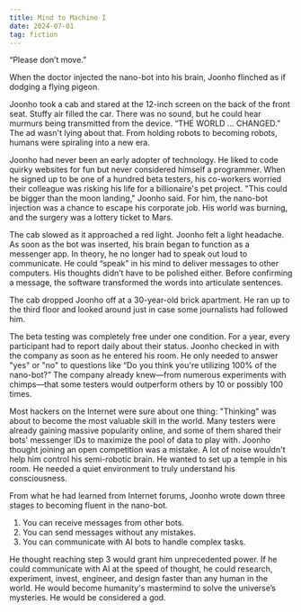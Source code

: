 ```yaml
---
title: Mind to Machine I
date: 2024-07-01
tag: fiction
---
```


“Please don’t move.”

When the doctor injected the nano-bot into his brain, Joonho flinched as if dodging a flying pigeon.

Joonho took a cab and stared at the 12-inch screen on the back of the front seat. Stuffy air filled the car. There was no sound, but he could hear murmurs being transmitted from the device. “THE WORLD ... CHANGED.” The ad wasn't lying about that. From holding robots to becoming robots, humans were spiraling into a new era.

Joonho had never been an early adopter of technology. He liked to code quirky websites for fun but never considered himself a programmer. When he signed up to be one of a hundred beta testers, his co-workers worried their colleague was risking his life for a billionaire's pet project. "This could be bigger than the moon landing," Joonho said. For him, the nano-bot injection was a chance to escape his corporate job. His world was burning, and the surgery was a lottery ticket to Mars.

The cab slowed as it approached a red light. Joonho felt a light headache. As soon as the bot was inserted, his brain began to function as a messenger app. In theory, he no longer had to speak out loud to communicate. He could “speak” in his mind to deliver messages to other computers. His thoughts didn’t have to be polished either. Before confirming a message, the software transformed the words into articulate sentences.

The cab dropped Joonho off at a 30-year-old brick apartment. He ran up to the third floor and looked around just in case some journalists had followed him.

The beta testing was completely free under one condition. For a year, every participant had to report daily about their status. Joonho checked in with the company as soon as he entered his room. He only needed to answer "yes" or "no" to questions like “Do you think you're utilizing 100% of the nano-bot?” The company already knew—from numerous experiments with chimps—that some testers would outperform others by 10 or possibly 100 times.

Most hackers on the Internet were sure about one thing: "Thinking" was about to become the most valuable skill in the world. Many testers were already gaining massive popularity online, and some of them shared their bots' messenger IDs to maximize the pool of data to play with. Joonho thought joining an open competition was a mistake. A lot of noise wouldn't help him control his semi-robotic brain. He wanted to set up a temple in his room. He needed a quiet environment to truly understand his consciousness.

From what he had learned from Internet forums, Joonho wrote down three stages to becoming fluent in the nano-bot.

1. You can receive messages from other bots.
2. You can send messages without any mistakes.
3. You can communicate with AI bots to handle complex tasks.

He thought reaching step 3 would grant him unprecedented power. If he could communicate with AI at the speed of thought, he could research, experiment, invest, engineer, and design faster than any human in the world. He would become humanity's mastermind to solve the universe’s mysteries. He would be considered a god.